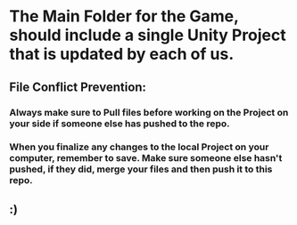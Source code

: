 # The Main Folder for the Game, should include a single Unity Project that is updated by each of us.
## File Conflict Prevention:
### Always make sure to Pull files before working on the Project on your side if someone else has pushed to the repo.
### When you finalize any changes to the local Project on your computer, remember to save. Make sure someone else hasn't pushed, if they did, merge your files and then push it to this repo.
## :)
